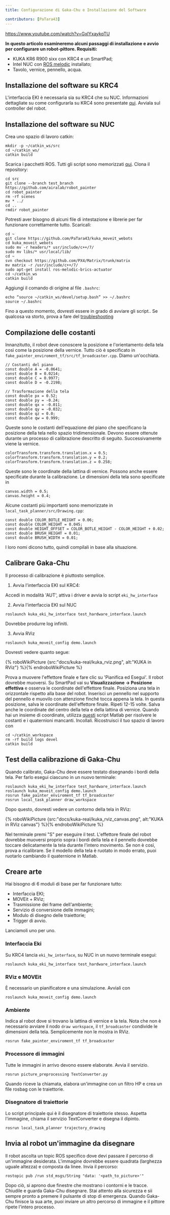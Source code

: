 ```yaml
---
title: Configurazione di Gaka-Chu e Installazione del Software

contributors: [PaTara43]
---
```


https://www.youtube.com/watch?v=GxlYxaykqTU

**In questo articolo esamineremo alcuni passaggi di installazione e avvio per configurare un robot-pittore. Requisiti:**
- KUKA KR6 R900 sixx con KRC4 e un SmartPad;
- Intel NUC con [ROS melodic](http://wiki.ros.org/melodic/Installation/Ubuntu) installato;
- Tavolo, vernice, pennello, acqua.

## Installazione del software su KRC4
L'interfaccia EKI è necessaria sia su KRC4 che su NUC. Informazioni dettagliate su come configurarla su KRC4 sono presentate [qui](https://github.com/AlexeiOvcharov/kuka_experimental/tree/a915bf4e932990379c84164713e7ae11a24a2a13/kuka_eki_hw_interface/krl). Avviala sul controller del robot.

## Installazione del software su NUC
Crea uno spazio di lavoro catkin:
```
mkdir -p ~/catkin_ws/src
cd ~/catkin_ws/
catkin build
```
Scarica i pacchetti ROS. Tutti gli script sono memorizzati [qui](https://github.com/airalab/robot_painter/tree/test_branch). Clona il repository:
```
cd src
git clone --branch test_branch https://github.com/airalab/robot_painter
cd robot_painter
rm -rf scenes
mv * ../
cd ..
rmdir robot_painter
```
Potresti aver bisogno di alcuni file di intestazione e librerie per far funzionare correttamente tutto. Scaricali:
```
cd ~
git clone https://github.com/PaTara43/kuka_moveit_webots
cd kuka_moveit_webots
sudo mv -r headers/* usr/include/c++/7/
sudo mv libs/* usr/local/lib/
cd ~
svn checkout https://github.com/PX4/Matrix/trunk/matrix
mv matrix -r /usr/include/c++/7/
sudo apt-get install ros-melodic-brics-actuator
cd ~/catkin_ws
catkin build
```
Aggiungi il comando di origine al file `.bashrc`:
```
echo “source ~/catkin_ws/devel/setup.bash” >> ~/.bashrc
source ~/.bashrc
```
Fino a questo momento, dovresti essere in grado di avviare gli script.. Se qualcosa va storto, prova a fare del [troubleshooting](https://github.com/airalab/robot_painter/issues)

## Compilazione delle costanti
Innanzitutto, il robot deve conoscere la posizione e l'orientamento della tela così come la posizione della vernice. Tutto ciò è specificato in `fake_painter_enviroment_tf/src/tf_broadcaster.cpp`. Diamo un'occhiata.
```
// Costanti del piano
const double A = -0.0641;
const double B = 0.0214;
const double C = 0.9977;
const double D = -0.2198;

// Trasformazione della tela
const double px = 0.52;
const double py = -0.24;
const double qx = -0.011;
const double qy = -0.032;
const double qz = 0.0;
const double qw = 0.999;
```
Queste sono le costanti dell'equazione del piano che specificano la posizione della tela nello spazio tridimensionale. Devono essere ottenute durante un processo di calibrazione descritto di seguito. Successivamente viene la vernice.
```
colorTransform.transform.translation.x = 0.5;
colorTransform.transform.translation.y = 0.2;
colorTransform.transform.translation.z = 0.258;
```
Queste sono le coordinate della lattina di vernice. Possono anche essere specificate durante la calibrazione. Le dimensioni della tela sono specificate in
```
canvas.width = 0.5;
canvas.height = 0.4;
```
Alcune costanti più importanti sono memorizzate in `local_task_planner/src/Drawing.cpp`:
```
const double COLOR_BOTLE_HEIGHT = 0.06;
const double COLOR_HEIGHT = 0.045;
const double HEIGHT_OFFSET = COLOR_BOTLE_HEIGHT - COLOR_HEIGHT + 0.02;
const double BRUSH_HEIGHT = 0.01;
const double BRUSH_WIDTH = 0.01;
```
I loro nomi dicono tutto, quindi compilali in base alla situazione.

## Calibrare Gaka-Chu
Il processo di calibrazione è piuttosto semplice.

1) Avvia l'interfaccia EKI sul KRC4:

Accedi in modalità 'AUT', attiva i driver e avvia lo script `eki_hw_interface`

2) Avvia l'interfaccia EKI sul NUC
```
roslaunch kuka_eki_hw_interface test_hardware_interface.launch
```
Dovrebbe produrre log infiniti.

3) Avvia RViz
```
roslaunch kuka_moveit_config demo.launch
```
Dovresti vedere quanto segue:

{% roboWikiPicture {src:"docs/kuka-real/kuka_rviz.png", alt:"KUKA in RViz"} %}{% endroboWikiPicture %}

Prova a muovere l'effettore finale e fare clic su 'Pianifica ed Esegui'. Il robot dovrebbe muoversi. Su SmartPad vai su **Visualizzazione -> Posizione effettiva** e osserva le coordinate dell'effettore finale. Posiziona una tela in orizzontale rispetto alla base del robot. Inserisci un pennello nel supporto del pennello e muovilo con attenzione finché tocca appena la tela. In questa posizione, salva le coordinate dell'effettore finale. Ripeti 12-15 volte. Salva anche le coordinate del centro della tela e della lattina di vernice.
Quando hai un insieme di coordinate, utilizza [questi](https://github.com/nakata5321/Matlab_scripts_gaka-chu) script Matlab per risolvere le costanti e i quaternioni mancanti. Incollali. Ricostruisci il tuo spazio di lavoro con
```
cd ~/catkin_workspace
rm -rf build logs devel
catkin build
```

## Test della calibrazione di Gaka-Chu
Quando calibrato, Gaka-Chu deve essere testato disegnando i bordi della tela. Per farlo esegui ciascuno in un nuovo terminale:
```
roslaunch kuka_eki_hw_interface test_hardware_interface.launch
roslaunch kuka_moveit_config demo.launch
rosrun fake_painter_enviroment_tf tf_broadcaster
rosrun local_task_planner draw_workspace
```
Dopo questo, dovresti vedere un contorno della tela in RViz:

{% roboWikiPicture {src:"docs/kuka-real/kuka_rviz_canvas.png", alt:"KUKA in RViz canvas"} %}{% endroboWikiPicture %}

Nel terminale premi "S" per eseguire il test. L'effettore finale del robot dovrebbe muoversi proprio sopra i bordi della tela e il pennello dovrebbe toccare delicatamente la tela durante l'intero movimento. Se non è così, prova a ricalibrare. Se il modello della tela è ruotato in modo errato, puoi ruotarlo cambiando il quaternione in Matlab.

## Creare arte
Hai bisogno di 6 moduli di base per far funzionare tutto:
- Interfaccia EKI;
- MOVEit + RViz;
- Trasmissione dei frame dell'ambiente;
- Servizio di conversione delle immagini;
- Modulo di disegno delle traiettorie;
- Trigger di avvio.

Lanciamoli uno per uno.

### Interfaccia Eki
Su KRC4 lancia `eki_hw_interface`, su NUC in un nuovo terminale esegui:
```
roslaunch kuka_eki_hw_interface test_hardware_interface.launch
```

### RViz e MOVEit
È necessario un pianificatore e una simulazione. Avviali con
```
roslaunch kuka_moveit_config demo.launch
```

### Ambiente
Indica al robot dove si trovano la lattina di vernice e la tela. Nota che non è necessario avviare il nodo `draw workspace`, il `tf_broadcaster` condivide le dimensioni della tela. Semplicemente non le mostra in RViz.
```
rosrun fake_painter_enviroment_tf tf_broadcaster
```

### Processore di immagini
Tutte le immagini in arrivo devono essere elaborate. Avvia il servizio.
```
rosrun picture_preprocessing TextConverter.py
```
Quando riceve la chiamata, elabora un'immagine con un filtro HP e crea un file rosbag con le traiettorie.

### Disegnatore di traiettorie
Lo script principale qui è il disegnatore di traiettorie stesso. Aspetta l'immagine, chiama il servizio TextConverter e disegna il dipinto.
```
rosrun local_task_planner trajectory_drawing
```

## Invia al robot un'immagine da disegnare
Il robot ascolta un topic ROS specifico dove devi passare il percorso di un'immagine desiderata. L'immagine dovrebbe essere quadrata (larghezza uguale altezza) e composta da linee. Invia il percorso:
```
rostopic pub /run std_msgs/String "data: '<path_to_picture>'"
```
Dopo ciò, si aprono due finestre che mostrano i contorni e le tracce. Chiudile e guarda Gaka-Chu disegnare. Stai attento alla sicurezza e sii sempre pronto a premere il pulsante di stop di emergenza.
Quando Gaka-Chu finisce la sua arte, puoi inviare un altro percorso di immagine e il pittore ripete l'intero processo.
